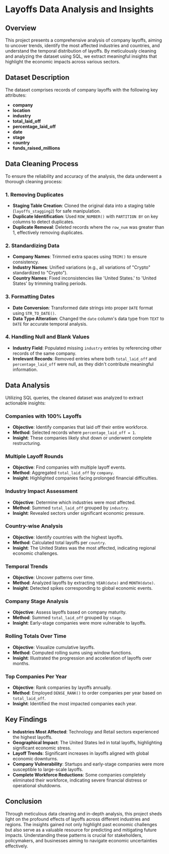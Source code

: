 
# Layoffs Data Analysis and Insights

## Overview

This project presents a comprehensive analysis of company layoffs, aiming to uncover trends, identify the most affected industries and countries, and understand the temporal distribution of layoffs. By meticulously cleaning and analyzing the dataset using SQL, we extract meaningful insights that highlight the economic impacts across various sectors.

## Dataset Description

The dataset comprises records of company layoffs with the following key attributes:

- **company**
- **location**
- **industry**
- **total_laid_off**
- **percentage_laid_off**
- **date**
- **stage**
- **country**
- **funds_raised_millions**

## Data Cleaning Process

To ensure the reliability and accuracy of the analysis, the data underwent a thorough cleaning process:

### 1. Removing Duplicates

- **Staging Table Creation**: Cloned the original data into a staging table (`layoffs_stagging2`) for safe manipulation.
- **Duplicate Identification**: Used `ROW_NUMBER()` with `PARTITION BY` on key columns to detect duplicates.
- **Duplicate Removal**: Deleted records where the `row_num` was greater than 1, effectively removing duplicates.

### 2. Standardizing Data

- **Company Names**: Trimmed extra spaces using `TRIM()` to ensure consistency.
- **Industry Names**: Unified variations (e.g., all variations of "Crypto" standardized to "Crypto").
- **Country Names**: Fixed inconsistencies like 'United States.' to 'United States' by trimming trailing periods.

### 3. Formatting Dates

- **Date Conversion**: Transformed date strings into proper `DATE` format using `STR_TO_DATE()`.
- **Data Type Alteration**: Changed the `date` column's data type from `TEXT` to `DATE` for accurate temporal analysis.

### 4. Handling Null and Blank Values

- **Industry Field**: Populated missing `industry` entries by referencing other records of the same company.
- **Irrelevant Records**: Removed entries where both `total_laid_off` and `percentage_laid_off` were null, as they didn't contribute meaningful information.

## Data Analysis

Utilizing SQL queries, the cleaned dataset was analyzed to extract actionable insights:

### Companies with 100% Layoffs

- **Objective**: Identify companies that laid off their entire workforce.
- **Method**: Selected records where `percentage_laid_off = 1`.
- **Insight**: These companies likely shut down or underwent complete restructuring.

### Multiple Layoff Rounds

- **Objective**: Find companies with multiple layoff events.
- **Method**: Aggregated `total_laid_off` by `company`.
- **Insight**: Highlighted companies facing prolonged financial difficulties.

### Industry Impact Assessment

- **Objective**: Determine which industries were most affected.
- **Method**: Summed `total_laid_off` grouped by `industry`.
- **Insight**: Revealed sectors under significant economic pressure.

### Country-wise Analysis

- **Objective**: Identify countries with the highest layoffs.
- **Method**: Calculated total layoffs per `country`.
- **Insight**: The United States was the most affected, indicating regional economic challenges.

### Temporal Trends

- **Objective**: Uncover patterns over time.
- **Method**: Analyzed layoffs by extracting `YEAR(date)` and `MONTH(date)`.
- **Insight**: Detected spikes corresponding to global economic events.

### Company Stage Analysis

- **Objective**: Assess layoffs based on company maturity.
- **Method**: Summed `total_laid_off` grouped by `stage`.
- **Insight**: Early-stage companies were more vulnerable to layoffs.

### Rolling Totals Over Time

- **Objective**: Visualize cumulative layoffs.
- **Method**: Computed rolling sums using window functions.
- **Insight**: Illustrated the progression and acceleration of layoffs over months.

### Top Companies Per Year

- **Objective**: Rank companies by layoffs annually.
- **Method**: Employed `DENSE_RANK()` to order companies per year based on `total_laid_off`.
- **Insight**: Identified the most impacted companies each year.

## Key Findings

- **Industries Most Affected**: Technology and Retail sectors experienced the highest layoffs.
- **Geographical Impact**: The United States led in total layoffs, highlighting significant economic stress.
- **Layoff Trends**: Significant increases in layoffs aligned with global economic downturns.
- **Company Vulnerability**: Startups and early-stage companies were more susceptible to large-scale layoffs.
- **Complete Workforce Reductions**: Some companies completely eliminated their workforce, indicating severe financial distress or operational shutdowns.

## Conclusion

Through meticulous data cleaning and in-depth analysis, this project sheds light on the profound effects of layoffs across different industries and regions. The insights gained not only highlight past economic challenges but also serve as a valuable resource for predicting and mitigating future impacts. Understanding these patterns is crucial for stakeholders, policymakers, and businesses aiming to navigate economic uncertainties effectively.

